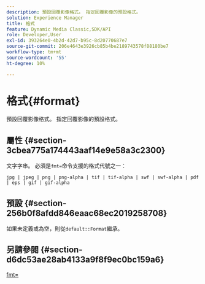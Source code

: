 ```yaml
---
description: 預設回覆影像格式。 指定回覆影像的預設格式。
solution: Experience Manager
title: 格式
feature: Dynamic Media Classic,SDK/API
role: Developer,User
exl-id: 393264e0-4b2d-42d7-b95c-8d20770687e7
source-git-commit: 206e4643e3926cb85b4be2189743578f88180be7
workflow-type: tm+mt
source-wordcount: '55'
ht-degree: 10%

---
```


# 格式{#format}

預設回覆影像格式。 指定回覆影像的預設格式。

## 屬性 {#section-3cbea775a174443aaf14e9e58a3c2300}

文字字串。 必須是`fmt=`命令支援的格式代號之一：

`jpg | jpeg | png | png-alpha | tif | tif-alpha | swf | swf-alpha | pdf | eps | gif | gif-alpha`

## 預設 {#section-256b0f8afdd846eaac68ec2019258708}

如果未定義或為空，則從`default::Format`繼承。

## 另請參閱 {#section-d6dc53ae28ab4133a9f8f9ec0bc159a6}

[fmt=](../../../../../ir-api/http-protocol/image-rendering-api-ref/c-ir-http-protocol-ref/c-ir-http-protocol-command-reference/r-ir-fmt.md#reference-4c743f67d56b47c5b774fcc900ff758c)
